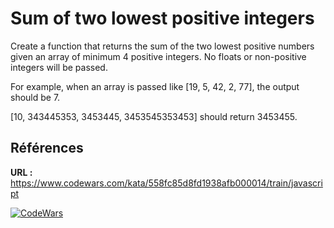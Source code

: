 # Sum of two lowest positive integers

Create a function that returns the sum of the two lowest positive numbers given an array of minimum 4 positive integers. No floats or non-positive integers will be passed.

For example, when an array is passed like [19, 5, 42, 2, 77], the output should be 7.

[10, 343445353, 3453445, 3453545353453] should return 3453455.

## Références
**URL :** https://www.codewars.com/kata/558fc85d8fd1938afb000014/train/javascript

[![CodeWars](https://www.codewars.com/users/emporio/badges/large)](https://www.codewars.com/users/emporio)
